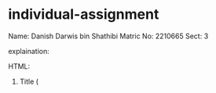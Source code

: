 ﻿# individual-assignment
Name: Danish Darwis bin Shathibi
Matric No: 2210665
Sect: 3

explaination:

HTML:
1. Title (<title>): Determines the HTML document's title that shows up in the tab or title bar of the browser.
2. The Favicon (<link rel="icon">) designates the website's icon.
3. Links to external CSS files such as Bootstrap and customized styles are included in the Stylesheet Links (<link rel="stylesheet">).
    External resources for Font Awesome icons and Bootstrap CSS and JavaScript are provided by the Bootstrap and Font Awesome CDN links.
4. The HTML document's content is contained in the Body Section (<body>).
5. Bootstrap-based navigation bar with a campaign title, navigation links, and a logo is called the Navigation Bar (<nav>).
6. Parts (<section>): Presented in sections with text and images for the verse, information, tagline, and donation form.
7. Form (<form>): A donation form featuring checkboxes, multiple input fields, and a submit button.
8. Footer (<footer>): Links to social media and contact details.

CSS:
1. Using the Universal Selector (*), all elements are styled.
2. Body Styles: Specifies the font family, resets padding and margin, and sets height and width to 100%.
3. Styles for the campaign title, logo, navigation links, and their hover effects are all included in the navigation bar styles.
4. Section Styles: Styles for the info section, verse, tagline, and background picture parallax effect.
5. Card Styles: The information section's card styles.
6. Donation Form Styles: These are the styles applied to the input fields, labels, and checkboxes on the donation form.
7. Contact/Footer Styles: These are the styles for the social icons, address, and logo in the contact section.
8. Media Queries: Use media queries to adapt styles to various screen sizes.

JS:
1. The DOMContentLoaded Event Listener makes sure that after the HTML content has completely loaded, the JavaScript code runs.
2. Checkbox and Select Element Access: Gets references to the submit button, permission checkbox, kulliyyah select, and checkbox.
3. Initial Disabled States: Initially disables the submit and choose buttons for kulliyyah.
Event Listeners: Keep an eye out for modifications to the authorization and kulliyyah checkboxes.
4. Depending on its condition, the kulliyyah checkbox allows or prohibits the kulliyyah choose.
5. Depending on its state, the permission checkbox allows or prohibits the submit button.
